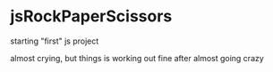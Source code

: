 # jsRockPaperScissors

starting "first" js project

almost crying, but things is working out fine
after almost going crazy